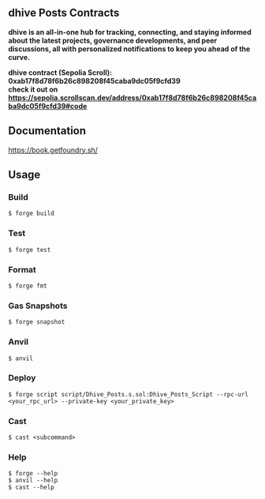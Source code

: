 ## dhive Posts Contracts

**dhive is an all-in-one hub for tracking, connecting, and staying informed about the latest projects, governance developments, and peer discussions, all with personalized notifications to keep you ahead of the curve.**

**dhive contract (Sepolia Scroll): 0xab17f8d78f6b26c898208f45caba9dc05f9cfd39<br>check it out on https://sepolia.scrollscan.dev/address/0xab17f8d78f6b26c898208f45caba9dc05f9cfd39#code**

## Documentation

https://book.getfoundry.sh/

## Usage

### Build

```shell
$ forge build
```

### Test

```shell
$ forge test
```

### Format

```shell
$ forge fmt
```

### Gas Snapshots

```shell
$ forge snapshot
```

### Anvil

```shell
$ anvil
```

### Deploy

```shell
$ forge script script/Dhive_Posts.s.sol:Dhive_Posts_Script --rpc-url <your_rpc_url> --private-key <your_private_key>
```

### Cast

```shell
$ cast <subcommand>
```

### Help

```shell
$ forge --help
$ anvil --help
$ cast --help
```
